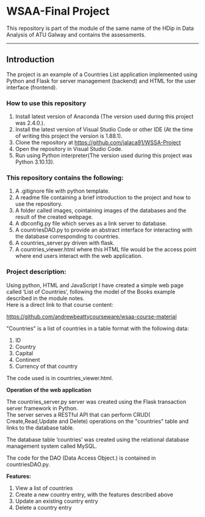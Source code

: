 # WSAA-Final Project
This repository is part of the module of the same name of the HDip in Data Analysis of ATU Galway and contains the assessments.

***
##  Introduction  

The project is an example of a Countries List application implemented using Python and Flask for server management (backend) and HTML for the user interface (frontend).  

###  How to use this repository
1. Install latest version of Anaconda (The version used during this project was 2.4.0.).
2. Install the latest version of Visual Studio Code or other IDE (At the time of writing this project the version is 1.88.1).
3. Clone the repository at https://github.com/jalaca91/WSSA-Project
4. Open the repository in Visual Studio Code.
5. Run using Python interpreter(The version used during this project was Python 3.10.13).

### This repository contains the following:  
1. A .gitignore file with python template.
2. A readme file containing a brief introduction to the project and how to use the repository.
3. A folder called images, cointaining images of the databases and the result of the created webpage.
4. A dbconfig.py file which serves as a link server to database.
5. A countriesDAO.py to provide an abstract interface for interacting with the database corresponding to countries.
6. A countries_server.py driven with flask.
7. A countries_viewer.html where this HTML file would be the access point where end users interact with the web application.

### Project description:  

Using python, HTML and JavaScript I have created a simple web page called ‘List of Countries’, following the model of the Books example described in the module notes.  
Here is a direct link to that course content: 

 https://github.com/andrewbeattycourseware/wsaa-course-material
  
"Countries" is a list of countries in a table format with the following data:
1) ID
2) Country
3) Capital
4) Continent
5) Currency of that country

The code used is in countries_viewer.html.  

**Operation of the web application**  

The countries_server.py server was created using the Flask transaction server framework in Python.  
The server serves a RESTful API that can perform CRUD( Create,Read,Update and Delete) operations on the "countries" table and links to the database table.

The database table ‘countries’ was created using the relational database management system called MySQL. 

The code for the DAO (Data Access Object.) is contained in countriesDAO.py.  

**Features:**  
1) View a list of countries
2) Create a new country entry, with the features described above
3) Update an existing country entry
4) Delete a country entry 


   

